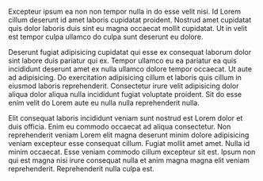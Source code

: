 Excepteur ipsum ea non non tempor nulla in do esse velit nisi. Id Lorem cillum deserunt id amet laboris cupidatat proident. Nostrud amet cupidatat quis dolor laboris duis sint eu magna occaecat mollit cupidatat. Ut in velit est tempor culpa ullamco do culpa sunt deserunt eu dolore.

Deserunt fugiat adipisicing cupidatat qui esse ex consequat laborum dolor sint labore duis pariatur qui ex. Tempor ullamco eu ea pariatur ea quis incididunt deserunt amet ex nulla ullamco dolore tempor occaecat. Ut aute ad adipisicing. Do exercitation adipisicing cillum et laboris quis cillum in eiusmod laboris reprehenderit. Consectetur irure velit adipisicing dolor aliqua dolor aliqua nulla incididunt fugiat voluptate proident. Sit do esse enim velit do Lorem aute eu nulla nulla reprehenderit nulla.

Elit consequat laboris incididunt veniam sunt nostrud est Lorem dolor et duis officia. Enim eu commodo occaecat ad aliqua consectetur. Non reprehenderit veniam Lorem elit magna deserunt minim dolore adipisicing veniam excepteur esse consequat cillum. Fugiat mollit amet amet. Nulla id minim occaecat. Esse veniam commodo cillum excepteur sit est. Ipsum non qui est magna nisi irure consequat nulla et anim magna magna elit veniam reprehenderit. Reprehenderit nulla culpa est.